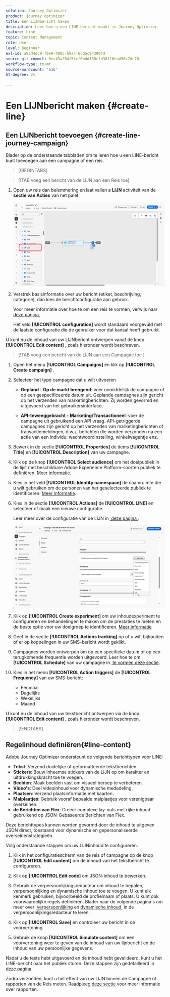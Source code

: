 ```yaml
---
solution: Journey Optimizer
product: journey optimizer
title: Een LIJNbericht maken
description: Leer hoe u een LINE-bericht maakt in Journey Optimizer
feature: Line
topic: Content Management
role: User
level: Beginner
exl-id: a93d4dc9-f0e9-400c-b9a4-6cdac84390fd
source-git-commit: 0ec43a204f5fcf0bddf38cfd381f0ea496c7de70
workflow-type: tm+mt
source-wordcount: '616'
ht-degree: 2%

---
```


# Een LIJNbericht maken {#create-line}

## Een LIJNbericht toevoegen {#create-line-journey-campaign}

Blader op de onderstaande tabbladen om te leren hoe u een LINE-bericht kunt toevoegen aan een campagne of een reis.

>[!BEGINTABS]

>[!TAB voeg een bericht van de LIJN aan een Reis  toe]

1. Open uw reis dan belemmering en laat vallen a **LIJN** activiteit van de **sectie van Acties** van het palet.

   ![](assets/jo-line-1.png)

1. Verstrek basisinformatie over uw bericht (etiket, beschrijving, categorie), dan kies de berichtconfiguratie aan gebruik.

   Voor meer informatie over hoe te om een reis te vormen, verwijs naar [&#x200B; deze pagina &#x200B;](../building-journeys/journey-gs.md)

   Het veld **[!UICONTROL configuration]** wordt standaard voorgevuld met de laatste configuratie die de gebruiker voor dat kanaal heeft gebruikt.

U kunt nu de inhoud van uw LIJNbericht ontwerpen vanaf de knop **[!UICONTROL Edit content]** , zoals hieronder wordt beschreven.

>[!TAB  voeg een bericht van de LIJN aan een Campagne toe ]

1. Open het menu **[!UICONTROL Campaigns]** en klik op **[!UICONTROL Create campaign]** .

1. Selecteer het type campagne dat u wilt uitvoeren

   * **Gepland - Op de markt brengend**: voer onmiddellijk de campagne of op een gespecificeerde datum uit. Geplande campagnes zijn gericht op het verzenden van marketingberichten. Zij worden gevormd en uitgevoerd van het gebruikersinterface.

   * **API-teweeggebracht - Marketing/Transactioneel**: voer de campagne uit gebruikend een API vraag. API-getriggerde campagnes zijn gericht op het verzenden van marketingberichten of transactiemeldingen, d.w.z. berichten die worden verzonden na een actie van een individu: wachtwoordinstelling, winkelwagentje enz.

1. Bewerk in de sectie **[!UICONTROL Properties]** de items **[!UICONTROL Title]** en **[!UICONTROL Description]** van uw campagne.

1. Klik op de knop **[!UICONTROL Select audience]** om het doelpubliek in de lijst met beschikbare Adobe Experience Platform-soorten publiek te definiëren. [Meer informatie](../audience/about-audiences.md).

1. Kies in het veld **[!UICONTROL Identity namespace]** de naamruimte die u wilt gebruiken om de personen van het geselecteerde publiek te identificeren. [Meer informatie](../event/about-creating.md#select-the-namespace).

1. Kies in de sectie **[!UICONTROL Actions]** de **[!UICONTROL LINE]** en selecteer of maak een nieuwe configuratie.

   Leer meer over de configuratie van de LIJN in [&#x200B; deze pagina &#x200B;](line-configuration.md).

   ![](assets/campaign-line-1.png)

1. Klik op **[!UICONTROL Create experiment]** om uw inhoudexperiment te configureren en behandelingen te maken om de prestaties te meten en de beste optie voor uw doelgroep te identificeren. [Meer informatie](../content-management/content-experiment.md)

1. Geef in de sectie **[!UICONTROL Actions tracking]** op of u wilt bijhouden of er op koppelingen in uw SMS-bericht wordt geklikt.

1. Campagnes worden ontworpen om op een specifieke datum of op een terugkomende frequentie worden uitgevoerd. Leer hoe te om **[!UICONTROL Schedule]** van uw campagne in [&#x200B; te vormen deze sectie &#x200B;](../campaigns/create-campaign.md#schedule).

1. Kies in het menu **[!UICONTROL Action triggers]** de **[!UICONTROL Frequency]** van uw SMS-bericht:

   * Eenmaal
   * Dagelijks
   * Wekelijks
   * Maand

U kunt nu de inhoud van uw tekstbericht ontwerpen via de knop **[!UICONTROL Edit content]** , zoals hieronder wordt beschreven.

>[!ENDTABS]

## Regelinhoud definiëren{#line-content}

Adobe Journey Optimizer ondersteunt de volgende berichttypen voor LINE:

* **Tekst**: Verzend duidelijke of geformatteerde tekstberichten.
* **Stickers**: Bouw inheemse stickers van de LIJN op om karakter en uitdrukkingskracht toe te voegen.
* **Beelden**: Maak beelden vast om visueel beroep te verbeteren.
* **Video&#39;s**: Deel videoinhoud voor dynamische mededeling.
* **Plaatsen**: Verzend plaatsinformatie met kaarten.
* **Malplaatjes**: Gebruik vooraf bepaalde malplaatjes voor verenigbaar overseinen.
* **de Berichten van Flex**: Creeer complexe lay-outs met rijke inhoud gebruikend op JSON-Gebaseerde Berichten van Flex.

Deze berichttypes kunnen worden gevormd door de inhoud te uitgeven JSON direct, toestaand voor dynamische en gepersonaliseerde overseinenstrategieën.

Volg onderstaande stappen om uw LIJNinhoud te configureren.

1. Klik in het configuratiescherm van de reis of campagne op de knop **[!UICONTROL Edit content]** om de inhoud van het tekstbericht te configureren.

1. Klik op **[!UICONTROL Edit code]** om JSON-inhoud te bewerken.

1. Gebruik de verpersoonlijkingsredacteur om inhoud te bepalen, verpersoonlijking en dynamische inhoud toe te voegen. U kunt elk kenmerk gebruiken, bijvoorbeeld de profielnaam of plaats. U kunt ook voorwaardelijke regels definiëren. Blader naar de volgende pagina&#39;s om meer over [&#x200B; verpersoonlijking &#x200B;](../personalization/personalize.md) en [&#x200B; dynamische inhoud &#x200B;](../personalization/get-started-dynamic-content.md) in de verpersoonlijkingsredacteur te leren.

1. Klik op **[!UICONTROL Save]** en controleer uw bericht in de voorvertoning.

1. Gebruik de knop **[!UICONTROL Simulate content]** om een voorvertoning weer te geven van de inhoud van uw lijnbericht en de inhoud van uw persoonlijke gegevens.

Nadat u de tests hebt uitgevoerd en de inhoud hebt gevalideerd, kunt u het LINE-bericht naar het publiek sturen. Deze stappen zijn gedetailleerd in [&#x200B; deze pagina &#x200B;](send-line.md)

Zodra verzonden, kunt u het effect van uw LIJN binnen de Campagne of rapporten van de Reis meten. Raadpleeg [deze sectie](../reports/campaign-global-report-cja.md) voor meer informatie over rapporten.
